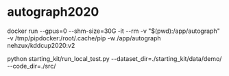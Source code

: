 # autograph2020

docker run --gpus=0 --shm-size=30G -it --rm -v "$(pwd):/app/autograph" -v /tmp/pipdocker:/root/.cache/pip -w /app/autograph nehzux/kddcup2020:v2


python starting_kit/run_local_test.py --dataset_dir=./starting_kit/data/demo/ --code_dir=./src/

